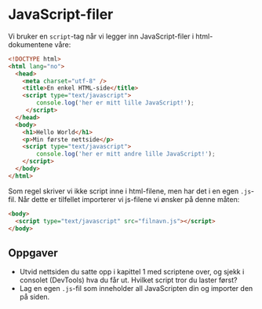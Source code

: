 # JavaScript-filer

Vi bruker en `script`-tag når vi legger inn JavaScript-filer i html-dokumentene våre:

```html
<!DOCTYPE html>
<html lang="no">
  <head>
    <meta charset="utf-8" />
    <title>En enkel HTML-side</title>
    <script type="text/javascript">
        console.log('her er mitt lille JavaScript!');
     </script>
  </head>
  <body>
    <h1>Hello World</h1>
    <p>Min første nettside</p>
    <script type="text/javascript">
        console.log('her er mitt andre lille JavaScript!');
    </script>
  </body>
</html>
```

Som regel skriver vi ikke script inne i html-filene, men har det i en egen `.js`-fil. Når dette er tilfellet importerer vi js-filene vi ønsker på denne måten:

```html
<body>
  <script type="text/javascript" src="filnavn.js"></script>
</body>
```

## Oppgaver
* Utvid nettsiden du satte opp i kapittel 1 med scriptene over, og sjekk i consolet (DevTools) hva du får ut. Hvilket script tror du laster først?
* Lag en egen `.js`-fil som inneholder all JavaScripten din og importer den på siden.
